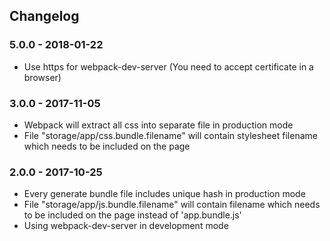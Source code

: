 ## Changelog

### 5.0.0 - 2018-01-22
- Use https for webpack-dev-server (You need to accept certificate in a browser)

### 3.0.0 - 2017-11-05
- Webpack will extract all css into separate file in production mode
- File "storage/app/css.bundle.filename" will contain stylesheet filename which needs to be included on the page

### 2.0.0 - 2017-10-25
- Every generate bundle file includes unique hash in production mode
- File "storage/app/js.bundle.filename" will contain filename which needs to be included on the page instead of 'app.bundle.js'
- Using webpack-dev-server in development mode
